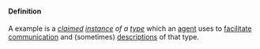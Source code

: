 #### Definition

A example is a *[claimed](https://github.com/gcassel/Modular-Organization-Terminology/blob/master/terms/claim.md) [instance](https://github.com/gcassel/Modular-Organization-Terminology/blob/master/terms/instance.md) of a  [type](https://github.com/gcassel/Modular-Organization-Terminology/blob/master/terms/type.md)* which an [agent](https://github.com/gcassel/Modular-Organization-Terminology/blob/master/terms/agent.md) uses to [facilitate](https://github.com/gcassel/Modular-Organization-Terminology/blob/master/terms/facilitate.md) [communication](https://github.com/gcassel/Modular-Organization-Terminology/blob/master/terms/communicate.md) and (sometimes) [descriptions](https://github.com/gcassel/Modular-Organization-Terminology/blob/master/terms/describe.md) of that type.
